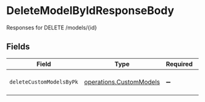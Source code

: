 # DeleteModelByIdResponseBody

Responses for DELETE /models/{id}


## Fields

| Field                                                              | Type                                                               | Required                                                           | Description                                                        |
| ------------------------------------------------------------------ | ------------------------------------------------------------------ | ------------------------------------------------------------------ | ------------------------------------------------------------------ |
| `deleteCustomModelsByPk`                                           | [operations.CustomModels](../../models/operations/custommodels.md) | :heavy_minus_sign:                                                 | columns and relationships of "custom_models"                       |